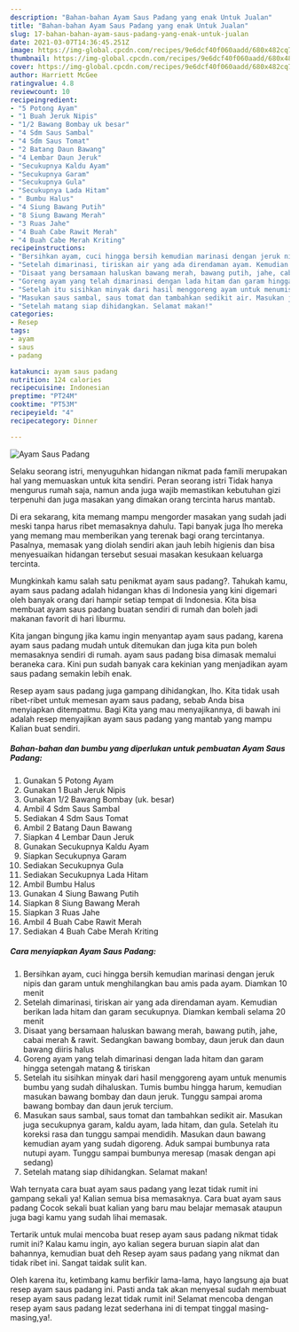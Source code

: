```yaml
---
description: "Bahan-bahan Ayam Saus Padang yang enak Untuk Jualan"
title: "Bahan-bahan Ayam Saus Padang yang enak Untuk Jualan"
slug: 17-bahan-bahan-ayam-saus-padang-yang-enak-untuk-jualan
date: 2021-03-07T14:36:45.251Z
image: https://img-global.cpcdn.com/recipes/9e6dcf40f060aadd/680x482cq70/ayam-saus-padang-foto-resep-utama.jpg
thumbnail: https://img-global.cpcdn.com/recipes/9e6dcf40f060aadd/680x482cq70/ayam-saus-padang-foto-resep-utama.jpg
cover: https://img-global.cpcdn.com/recipes/9e6dcf40f060aadd/680x482cq70/ayam-saus-padang-foto-resep-utama.jpg
author: Harriett McGee
ratingvalue: 4.8
reviewcount: 10
recipeingredient:
- "5 Potong Ayam"
- "1 Buah Jeruk Nipis"
- "1/2 Bawang Bombay uk besar"
- "4 Sdm Saus Sambal"
- "4 Sdm Saus Tomat"
- "2 Batang Daun Bawang"
- "4 Lembar Daun Jeruk"
- "Secukupnya Kaldu Ayam"
- "Secukupnya Garam"
- "Secukupnya Gula"
- "Secukupnya Lada Hitam"
- " Bumbu Halus"
- "4 Siung Bawang Putih"
- "8 Siung Bawang Merah"
- "3 Ruas Jahe"
- "4 Buah Cabe Rawit Merah"
- "4 Buah Cabe Merah Kriting"
recipeinstructions:
- "Bersihkan ayam, cuci hingga bersih kemudian marinasi dengan jeruk nipis dan garam untuk menghilangkan bau amis pada ayam. Diamkan 10 menit"
- "Setelah dimarinasi, tiriskan air yang ada direndaman ayam. Kemudian berikan lada hitam dan garam secukupnya. Diamkan kembali selama 20 menit"
- "Disaat yang bersamaan haluskan bawang merah, bawang putih, jahe, cabai merah &amp; rawit. Sedangkan bawang bombay, daun jeruk dan daun bawang diiris halus"
- "Goreng ayam yang telah dimarinasi dengan lada hitam dan garam hingga setengah matang &amp; tiriskan"
- "Setelah itu sisihkan minyak dari hasil menggoreng ayam untuk menumis bumbu yang sudah dihaluskan. Tumis bumbu hingga harum, kemudian masukan bawang bombay dan daun jeruk. Tunggu sampai aroma bawang bombay dan daun jeruk tercium."
- "Masukan saus sambal, saus tomat dan tambahkan sedikit air. Masukan juga secukupnya garam, kaldu ayam, lada hitam, dan gula. Setelah itu koreksi rasa dan tunggu sampai mendidih. Masukan daun bawang kemudian ayam yang sudah digoreng. Aduk sampai bumbunya rata nutupi ayam. Tunggu sampai bumbunya meresap (masak dengan api sedang)"
- "Setelah matang siap dihidangkan. Selamat makan!"
categories:
- Resep
tags:
- ayam
- saus
- padang

katakunci: ayam saus padang 
nutrition: 124 calories
recipecuisine: Indonesian
preptime: "PT24M"
cooktime: "PT53M"
recipeyield: "4"
recipecategory: Dinner

---
```



![Ayam Saus Padang](https://img-global.cpcdn.com/recipes/9e6dcf40f060aadd/680x482cq70/ayam-saus-padang-foto-resep-utama.jpg)

Selaku seorang istri, menyuguhkan hidangan nikmat pada famili merupakan hal yang memuaskan untuk kita sendiri. Peran seorang istri Tidak hanya mengurus rumah saja, namun anda juga wajib memastikan kebutuhan gizi terpenuhi dan juga masakan yang dimakan orang tercinta harus mantab.

Di era  sekarang, kita memang mampu mengorder masakan yang sudah jadi meski tanpa harus ribet memasaknya dahulu. Tapi banyak juga lho mereka yang memang mau memberikan yang terenak bagi orang tercintanya. Pasalnya, memasak yang diolah sendiri akan jauh lebih higienis dan bisa menyesuaikan hidangan tersebut sesuai masakan kesukaan keluarga tercinta. 



Mungkinkah kamu salah satu penikmat ayam saus padang?. Tahukah kamu, ayam saus padang adalah hidangan khas di Indonesia yang kini digemari oleh banyak orang dari hampir setiap tempat di Indonesia. Kita bisa membuat ayam saus padang buatan sendiri di rumah dan boleh jadi makanan favorit di hari liburmu.

Kita jangan bingung jika kamu ingin menyantap ayam saus padang, karena ayam saus padang mudah untuk ditemukan dan juga kita pun boleh memasaknya sendiri di rumah. ayam saus padang bisa dimasak memalui beraneka cara. Kini pun sudah banyak cara kekinian yang menjadikan ayam saus padang semakin lebih enak.

Resep ayam saus padang juga gampang dihidangkan, lho. Kita tidak usah ribet-ribet untuk memesan ayam saus padang, sebab Anda bisa menyiapkan ditempatmu. Bagi Kita yang mau menyajikannya, di bawah ini adalah resep menyajikan ayam saus padang yang mantab yang mampu Kalian buat sendiri.

<!--inarticleads1-->

##### Bahan-bahan dan bumbu yang diperlukan untuk pembuatan Ayam Saus Padang:

1. Gunakan 5 Potong Ayam
1. Gunakan 1 Buah Jeruk Nipis
1. Gunakan 1/2 Bawang Bombay (uk. besar)
1. Ambil 4 Sdm Saus Sambal
1. Sediakan 4 Sdm Saus Tomat
1. Ambil 2 Batang Daun Bawang
1. Siapkan 4 Lembar Daun Jeruk
1. Gunakan Secukupnya Kaldu Ayam
1. Siapkan Secukupnya Garam
1. Sediakan Secukupnya Gula
1. Sediakan Secukupnya Lada Hitam
1. Ambil  Bumbu Halus
1. Gunakan 4 Siung Bawang Putih
1. Siapkan 8 Siung Bawang Merah
1. Siapkan 3 Ruas Jahe
1. Ambil 4 Buah Cabe Rawit Merah
1. Sediakan 4 Buah Cabe Merah Kriting




<!--inarticleads2-->

##### Cara menyiapkan Ayam Saus Padang:

1. Bersihkan ayam, cuci hingga bersih kemudian marinasi dengan jeruk nipis dan garam untuk menghilangkan bau amis pada ayam. Diamkan 10 menit
1. Setelah dimarinasi, tiriskan air yang ada direndaman ayam. Kemudian berikan lada hitam dan garam secukupnya. Diamkan kembali selama 20 menit
1. Disaat yang bersamaan haluskan bawang merah, bawang putih, jahe, cabai merah &amp; rawit. Sedangkan bawang bombay, daun jeruk dan daun bawang diiris halus
1. Goreng ayam yang telah dimarinasi dengan lada hitam dan garam hingga setengah matang &amp; tiriskan
1. Setelah itu sisihkan minyak dari hasil menggoreng ayam untuk menumis bumbu yang sudah dihaluskan. Tumis bumbu hingga harum, kemudian masukan bawang bombay dan daun jeruk. Tunggu sampai aroma bawang bombay dan daun jeruk tercium.
1. Masukan saus sambal, saus tomat dan tambahkan sedikit air. Masukan juga secukupnya garam, kaldu ayam, lada hitam, dan gula. Setelah itu koreksi rasa dan tunggu sampai mendidih. Masukan daun bawang kemudian ayam yang sudah digoreng. Aduk sampai bumbunya rata nutupi ayam. Tunggu sampai bumbunya meresap (masak dengan api sedang)
1. Setelah matang siap dihidangkan. Selamat makan!




Wah ternyata cara buat ayam saus padang yang lezat tidak rumit ini gampang sekali ya! Kalian semua bisa memasaknya. Cara buat ayam saus padang Cocok sekali buat kalian yang baru mau belajar memasak ataupun juga bagi kamu yang sudah lihai memasak.

Tertarik untuk mulai mencoba buat resep ayam saus padang nikmat tidak rumit ini? Kalau kamu ingin, ayo kalian segera buruan siapin alat dan bahannya, kemudian buat deh Resep ayam saus padang yang nikmat dan tidak ribet ini. Sangat taidak sulit kan. 

Oleh karena itu, ketimbang kamu berfikir lama-lama, hayo langsung aja buat resep ayam saus padang ini. Pasti anda tak akan menyesal sudah membuat resep ayam saus padang lezat tidak rumit ini! Selamat mencoba dengan resep ayam saus padang lezat sederhana ini di tempat tinggal masing-masing,ya!.

